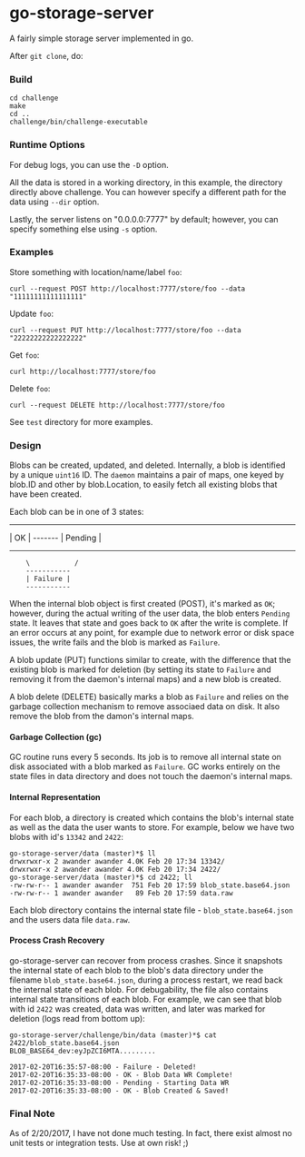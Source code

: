 # go-storage-server

A fairly simple storage server implemented in go. 

After `git clone`, do:

### Build
```
cd challenge
make
cd ..
challenge/bin/challenge-executable
```

### Runtime Options
For debug logs, you can use the `-D` option. 

All the data is stored in a working directory, in this example, the directory directly above challenge. You can however specify a different path for the data using `--dir` option.

Lastly, the server listens on "0.0.0.0:7777" by default; however, you can specify something else using `-s` option.


### Examples

Store something with location/name/label `foo`:
```
curl --request POST http://localhost:7777/store/foo --data "11111111111111111"
```
Update `foo`:
```
curl --request PUT http://localhost:7777/store/foo --data "22222222222222222"
```
Get `foo`:
```
curl http://localhost:7777/store/foo
```
Delete `foo`:
```
curl --request DELETE http://localhost:7777/store/foo
```
See `test` directory for more examples.


### Design

Blobs can be created, updated, and deleted. Internally, a blob is identified by a unique `uint16` ID. The `daemon` maintains a pair of maps, one keyed by blob.ID and other by blob.Location, to easily fetch all existing blobs that have been created. 

Each blob can be in one of 3 states:

------			  -----------
| OK |   -------  | Pending | 
------            -----------
		\			/
		-----------
		| Failure |
		-----------

When the internal blob object is first created (POST), it's marked as `OK`; however, during the actual writing of the user data, the blob enters `Pending` state. It leaves that state and goes back to `OK` after the write is complete. If an error occurs at any point, for example due to network error or disk space issues, the write fails and the blob is marked as `Failure`. 

A blob update (PUT) functions similar to create, with the difference that the existing blob is marked for deletion (by setting its state to `Failure` and removing it from the daemon's internal maps) and a new blob is created. 

A blob delete (DELETE) basically marks a blob as `Failure` and relies on the garbage collection mechanism to remove associaed data on disk. It also remove the blob from the damon's internal maps. 

#### Garbage Collection (gc) 

GC routine runs every 5 seconds. Its job is to remove all internal state on disk associated with a blob marked as `Failure`. GC works entirely on the state files in data directory and does not touch the daemon's internal maps. 

#### Internal Representation

For each blob, a directory is created which contains the blob's internal state as well as the data the user wants to store. For example, below we have two blobs with id's `13342` and `2422`:

```
go-storage-server/data (master)*$ ll
drwxrwxr-x 2 awander awander 4.0K Feb 20 17:34 13342/
drwxrwxr-x 2 awander awander 4.0K Feb 20 17:34 2422/
go-storage-server/data (master)*$ cd 2422; ll
-rw-rw-r-- 1 awander awander  751 Feb 20 17:59 blob_state.base64.json
-rw-rw-r-- 1 awander awander   89 Feb 20 17:59 data.raw
```

Each blob directory contains the internal state file - `blob_state.base64.json` and the users data file `data.raw`. 

#### Process Crash Recovery

go-storage-server can recover from process crashes. Since it snapshots the internal state of each blob to the blob's data directory under the filename `blob_state.base64.json`, during a process restart, we read back the internal state of each blob. 
For debugability, the file also contains internal state transitions of each blob. For example, we can see that blob with id `2422` was created, data was written, and later was marked for deletion (logs read from bottom up):

```
go-storage-server/challenge/bin/data (master)*$ cat 2422/blob_state.base64.json 
BLOB_BASE64_dev:eyJpZCI6MTA.........

2017-02-20T16:35:57-08:00 - Failure - Deleted!
2017-02-20T16:35:33-08:00 - OK - Blob Data WR Complete!
2017-02-20T16:35:33-08:00 - Pending - Starting Data WR
2017-02-20T16:35:33-08:00 - OK - Blob Created & Saved!
```

### Final Note
As of 2/20/2017, I have not done much testing. In fact, there exist almost no unit tests or integration tests. 
Use at own risk! ;)



